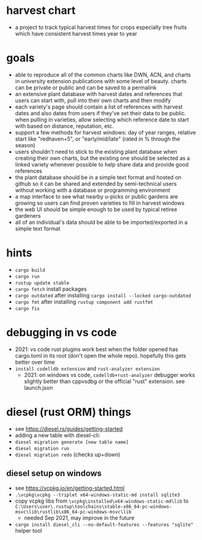 # harvest chart
* a project to track typical harvest times for crops especially tree fruits which have consistent harvest times year to year

# goals
* able to reproduce all of the common charts like DWN, ACN, and charts in university extension publications with some level of beauty. charts can be private or public and can be saved to a permalink
* an extensive plant database with harvest dates and references that users can start with, pull into their own charts and then modify
* each variety's page should contain a list of references with harvest dates and also dates from users if they've set their data to be public. when pulling in varieties, allow selecting which reference date to start with based on distance, reputation, etc.
* support a few methods for harvest windows: day of year ranges, relative start like "redhaven+5", or "early/mid/late" (rated in % through the season)
* users shouldn't need to stick to the existing plant database when creating their own charts, but the existing one should be selected as a linked variety whenever possible to help share data and provide good references
* the plant database should be in a simple text format and hosted on github so it can be shared and extended by semi-technical users without working with a database or programming environment
* a map interface to see what nearby u-picks or public gardens are growing so users can find proven varieties to fill in harvest windows
* the web UI should be simple enough to be used by typical retiree gardeners
* all of an individual's data should be able to be imported/exported in a simple text format

# hints
* `cargo build`
* `cargo run`
* `rustup update stable`
* `cargo fetch` install packages
* `cargo outdated` after installing `cargo install --locked cargo-outdated`
* `cargo fmt` after installing `rustup component add rustfmt`
* `cargo fix`

# debugging in vs code
* 2021: vs code rust plugins work best when the folder opened has cargo.toml in its root (don't open the whole repo).  hopefully this gets better over time
* `install codelldb extension` and `rust-analyzer extension`
  * 2021: on windows vs code, `codelldb+rust-analyzer` debugger works slightly better than cppvsdbg or the official "rust" extension. see launch.json

# diesel (rust ORM) things
* see https://diesel.rs/guides/getting-started
* adding a new table with diesel-cli:
* `diesel migration generate [new table name]`
* `diesel migration run`
* `diesel migration redo` (checks up+down)

## diesel setup on windows
* see https://vcpkg.io/en/getting-started.html
* `.\vcpkg\vcpkg --triplet x64-windows-static-md install sqlite3`
* copy vcpkg libs from `\vcpkg\installed\x64-windows-static-md\lib` to `C:\Users\user\.rustup\toolchains\stable-x86_64-pc-windows-msvc\lib\rustlib\x86_64-pc-windows-msvc\lib`
  * needed Sep 2021, may improve in the future
* `cargo install diesel_cli --no-default-features --features "sqlite"` helper tool

